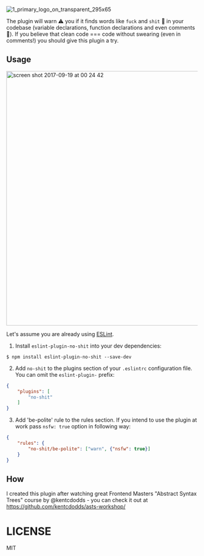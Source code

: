 ![1_primary_logo_on_transparent_295x65](https://user-images.githubusercontent.com/802781/30567713-ecf55048-9cd1-11e7-9737-ff13b1c35406.png)

The plugin will warn ⚠️ you if it finds words like `fuck` and `shit` 💪 in your codebase (variable declarations, function declarations and even comments 💯).
If you believe that clean code === code without swearing (even in comments!) you should give this plugin a try.

## Usage

<img width="670" alt="screen shot 2017-09-19 at 00 24 42" src="https://user-images.githubusercontent.com/802781/30567719-f2a96060-9cd1-11e7-8b1b-f9a051166ba9.png">

Let's assume you are already using [ESLint](http://eslint.org).

1) Install `eslint-plugin-no-shit` into your dev dependencies:

```
$ npm install eslint-plugin-no-shit --save-dev
```

2) Add `no-shit` to the plugins section of your `.eslintrc` configuration file. You can omit the `eslint-plugin-` prefix:

```json
{
    "plugins": [
        "no-shit"
    ]
}
```

3) Add 'be-polite' rule to the rules section. If you intend to use the plugin at work pass `nsfw: true` option in following way:

```json
{
    "rules": {
        "no-shit/be-polite": ["warn", {"nsfw": true}]
    }
}
```

## How

I created this plugin after watching great Frontend Masters "Abstract Syntax Trees" course by @kentcdodds - you can check it out at https://github.com/kentcdodds/asts-workshop/

# LICENSE

MIT

